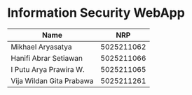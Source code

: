 # Information Security WebApp

| Name                        | NRP        |
|-----------------------------|------------|
|Mikhael Aryasatya            | 5025211062 |
|Hanifi Abrar Setiawan        | 5025211066 |
|I Putu Arya Prawira W.       | 5025211065 |
|Vija Wildan Gita Prabawa     | 5025211261 |
